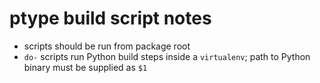# ptype build script notes

- scripts should be run from package root
- `do-` scripts run Python build steps inside a `virtualenv`; path to Python binary must be supplied as `$1`
